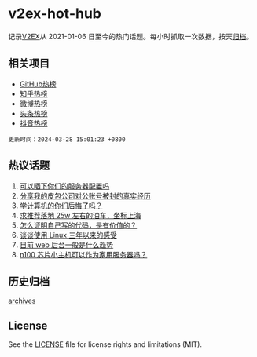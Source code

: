 # v2ex-hot-hub

 记录[V2EX](https://www.v2ex.com/)从 2021-01-06 日至今的热门话题。每小时抓取一次数据，按天[归档](archives)。
 
 ## 相关项目

- [GitHub热榜](https://github.com/it985/github-hot-hub)
- [知乎热榜](https://github.com/it985/zhihu-hot-hub)
- [微博热榜](https://github.com/it985/weibo-hot-hub)
- [头条热榜](https://github.com/it985/toutiao-hot-hub)
- [抖音热榜](https://github.com/it985/douyin-hot-hub)


 `更新时间：2024-03-28 15:01:23 +0800`

## 热议话题

1. [可以晒下你们的服务器配置吗](https://www.v2ex.com/t/1027481)
1. [分享我的皮包公司对公账号被封的真实经历](https://www.v2ex.com/t/1027526)
1. [学计算机的你们后悔了吗？](https://www.v2ex.com/t/1027601)
1. [求推荐落地 25w 左右的油车，坐标上海](https://www.v2ex.com/t/1027634)
1. [怎么证明自己写的代码，是有价值的？](https://www.v2ex.com/t/1027644)
1. [谈谈使用 Linux 三年以来的感受](https://www.v2ex.com/t/1027689)
1. [目前 web 后台一般是什么趋势](https://www.v2ex.com/t/1027473)
1. [n100 芯片小主机可以作为家用服务器吗？](https://www.v2ex.com/t/1027567)

## 历史归档

[archives](archives)

## License

See the [LICENSE](LICENSE) file for license rights and limitations (MIT).
